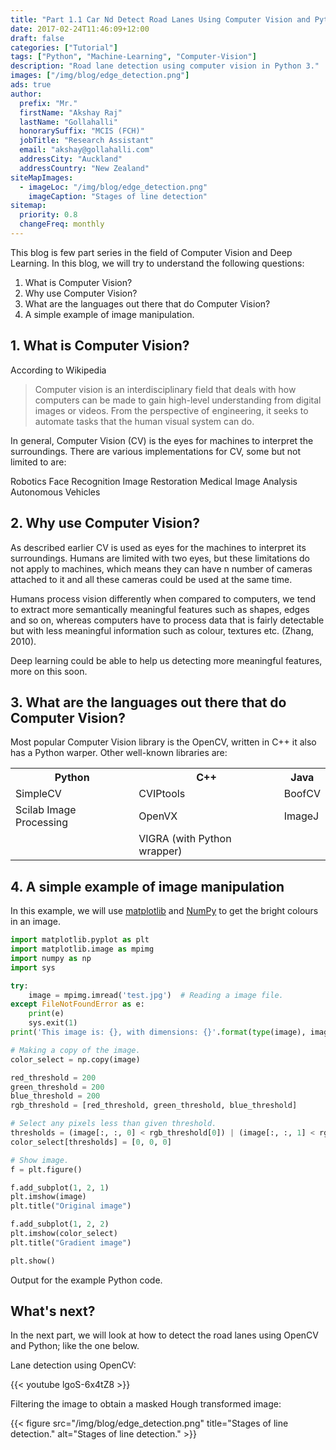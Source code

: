 ```yaml
---
title: "Part 1.1 Car Nd Detect Road Lanes Using Computer Vision and Python 3"
date: 2017-02-24T11:46:09+12:00
draft: false
categories: ["Tutorial"]
tags: ["Python", "Machine-Learning", "Computer-Vision"]
description: "Road lane detection using computer vision in Python 3."
images: ["/img/blog/edge_detection.png"]
ads: true
author:
  prefix: "Mr."
  firstName: "Akshay Raj"
  lastName: "Gollahalli"
  honorarySuffix: "MCIS (FCH)"
  jobTitle: "Research Assistant"
  email: "akshay@gollahalli.com"
  addressCity: "Auckland"
  addressCountry: "New Zealand"
siteMapImages:
  - imageLoc: "/img/blog/edge_detection.png"
    imageCaption: "Stages of line detection"
sitemap:
  priority: 0.8
  changeFreq: monthly
---
```


This blog is few part series in the field of Computer Vision and Deep Learning. In this blog, we will try to understand the following questions:

1. What is Computer Vision?
2. Why use Computer Vision?
3. What are the languages out there that do Computer Vision?
4. A simple example of image manipulation.

<!--adsense-->

## 1. What is Computer Vision?

According to Wikipedia

> Computer vision is an interdisciplinary field that deals with how computers can be made to gain high-level understanding from digital images or videos. From the perspective of engineering, it seeks to automate tasks that the human visual system can do.

In general, Computer Vision (CV) is the eyes for machines to interpret the surroundings. There are various implementations for CV, some but not limited to are:

Robotics
Face Recognition
Image Restoration
Medical Image Analysis
Autonomous Vehicles

<!--adsense-->

## 2. Why use Computer Vision?

As described earlier CV is used as eyes for the machines to interpret its surroundings. Humans are limited with two eyes, but these limitations do not apply to machines, which means they can have n number of cameras attached to it and all these cameras could be used at the same time.

Humans process vision differently when compared to computers, we tend to extract more semantically meaningful features such as shapes, edges and so on, whereas computers have to process data that is fairly detectable but with less meaningful information such as colour, textures etc. (Zhang, 2010).

Deep learning could be able to help us detecting more meaningful features, more on this soon.

## 3. What are the languages out there that do Computer Vision?

Most popular Computer Vision library is the OpenCV, written in C++ it also has a Python warper. Other well-known libraries are:

<div class="tg-wrap"><table class="tg">
  <tr>
    <th class="tg-031e">Python</th>
    <th class="tg-031e">C++</th>
    <th class="tg-031e">Java</th>
  </tr>
  <tr>
    <td class="tg-031e">SimpleCV</td>
    <td class="tg-031e">CVIPtools</td>
    <td class="tg-031e">BoofCV</td>
  </tr>
  <tr>
    <td class="tg-031e">Scilab Image Processing</td>
    <td class="tg-031e">OpenVX</td>
    <td class="tg-031e">ImageJ</td>
  </tr>
  <tr>
    <td class="tg-031e"></td>
    <td class="tg-031e">VIGRA (with Python wrapper)</td>
    <td class="tg-031e"></td>
  </tr>
</table></div>

<!--adsense-->

## 4. A simple example of image manipulation

In this example, we will use [matplotlib](http://matplotlib.org/) and [NumPy](http://www.numpy.org/) to get the bright colours in an image.

```python
import matplotlib.pyplot as plt
import matplotlib.image as mpimg
import numpy as np
import sys

try:
    image = mpimg.imread('test.jpg')  # Reading a image file.
except FileNotFoundError as e:
    print(e)
    sys.exit(1)
print('This image is: {}, with dimensions: {}'.format(type(image), image.shape))

# Making a copy of the image.
color_select = np.copy(image)

red_threshold = 200
green_threshold = 200
blue_threshold = 200
rgb_threshold = [red_threshold, green_threshold, blue_threshold]

# Select any pixels less than given threshold.
thresholds = (image[:, :, 0] < rgb_threshold[0]) | (image[:, :, 1] < rgb_threshold[1]) | (image[:, :, 2] < rgb_threshold[2])
color_select[thresholds] = [0, 0, 0]

# Show image.
f = plt.figure()

f.add_subplot(1, 2, 1)
plt.imshow(image)
plt.title("Original image")

f.add_subplot(1, 2, 2)
plt.imshow(color_select)
plt.title("Gradient image")

plt.show()

```

Output for the example Python code.

<!--adsense-->

## What's next?

In the next part, we will look at how to detect the road lanes using OpenCV and Python; like the one below.

Lane detection using OpenCV:

{{< youtube lgoS-6x4tZ8 >}}

Filtering the image to obtain a masked Hough transformed image:

{{< figure src="/img/blog/edge_detection.png" title="Stages of line detection." alt="Stages of line detection." >}}
